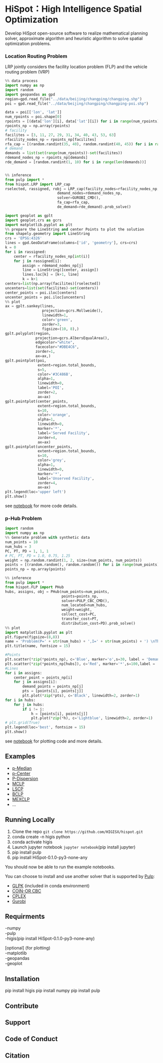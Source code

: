 # HiSpot：High Intelligence Spatial Optimization 
Develop HiSpot open-source software to realize mathematical planning solver, approximate algorithm and heuristic algorithm to solve spatial optimization problems.

### Location Routing Problem
LRP jointly considers the facility location problem (FLP) and the vehicle routing problem (VRP)

```python
%% data process
import numpy as np
import random
import geopandas as gpd
region=gpd.read_file("../data/beijing/changping/changping.shp")
poi = gpd.read_file("../data/beijing/changping/changping-poi.shp")

data = poi[['lon', 'lat']]
num_rpoints = poi.shape[0]
rpoints = [(data['lon'][i], data['lat'][i]) for i in range(num_rpoints)]
rpoints_np = np.array(rpoints)
# facility
facilites = [3, 11, 27, 29, 31, 34, 40, 43, 53, 63]
rfacility_nodes_np = rpoints_np[facilites]
rfa_cap = [(random.randint(35, 40), random.randint(40, 45)) for i in range(len(facilites))]
# demand
demands = list(set(range(num_rpoints))-set(facilites))
rdemand_nodes_np = rpoints_np[demands]
rde_demand = [random.randint(1, 10) for i in range(len(demands))]


%% inference
from pulp import *
from hispot.LRP import LRP_cap
rselected, rassigned, robj = LRP_cap(facility_nodes=rfacility_nodes_np,
                        demand_nodes=rdemand_nodes_np,
                        solver=GUROBI_CMD(),
                        fa_cap=rfa_cap,
                        de_demand=rde_demand).prob_solve()

import geoplot as gplt
import geoplot.crs as gcrs
import matplotlib.pyplot as plt
%% prepare the LineString and center Points to plot the solution
from shapely.geometry import LineString
crs = 'EPSG:4326'
lines = gpd.GeoDataFrame(columns=['id', 'geometry'], crs=crs)
k = 0
for i in rassigned:
    center = rfacility_nodes_np[int(i)]
    for j in rassigned[i]:
        assign = rdemand_nodes_np[j]
        line = LineString([center, assign])
        lines.loc[k] = [k+1, line]
        k = k+1
centers=list(np.array(facilites)[rselected])
uncenters=list(set(facilites)-set(centers))
center_points = poi.iloc[centers]
uncenter_points = poi.iloc[uncenters]
%% plot
ax = gplt.sankey(lines,
                 projection=gcrs.Mollweide(),
                 linewidth=1,
                 color='green',
                 zorder=3,
                 figsize=(10, 8),)
gplt.polyplot(region,
              projection=gcrs.AlbersEqualArea(),
              edgecolor="white",
              facecolor="#DBE4C6",
              zorder=1,
              ax=ax,)
gplt.pointplot(poi,
               extent=region.total_bounds,
               s=5,
               color='#3C486B',
               alpha=1,
               linewidth=0,
               label='POI',
               zorder=2,
               ax=ax)
gplt.pointplot(center_points,
               extent=region.total_bounds,
               s=10,
               color='orange',
               alpha=1,
               linewidth=0,
               marker='*',
               label='Served Facility',
               zorder=4,
               ax=ax)
gplt.pointplot(uncenter_points,
               extent=region.total_bounds,
               s=10,
               color='grey',
               alpha=1,
               linewidth=0,
               marker='*',
               label='Unserved Facility',
               zorder=4,
               ax=ax)
plt.legend(loc='upper left')
plt.show()
```
see [notebook](https://github.com/HIGISX/hispot/blob/main/Notebooks/LRP_cap.ipynb) for more code details.

### p-Hub Problem
```python
import random
import numpy as np
%% Generate problem with synthetic data
num_points = 10
num_hubs = 3
PC, PT, PD = 1, 1, 1
# PC, PT, PD = 1.0, 0.75, 1.25
weight = np.random.randint(1, 2, size=(num_points, num_points))
points = [(random.random(), random.random()) for i in range(num_points)]
points_np = np.array(points)

%% inference 
from pulp import *
from hispot.FLP import PHub
hubs, assigns, obj = PHub(num_points=num_points,
                          points=points_np,
                          solver=PULP_CBC_CMD(),
                          num_located=num_hubs,
                          weight=weight,
                          collect_cost=PC,
                          transfer_cost=PT,
                          distribution_cost=PD).prob_solve()
%% plot
import matplotlib.pyplot as plt
plt.figure(figsize=(8,8))
name = 'Problem(P=' + str(num_hubs) + ',I=' + str(num_points) + ') \nThe minimum total cost =' + str(round(obj,4))
plt.title(name, fontsize = 15)

#Points
plt.scatter(*zip(*points_np), c='Blue', marker='o',s=30, label = 'Demand Points', zorder=2)
plt.scatter(*zip(*points_np[hubs]), c='Red', marker='*',s=100,label = 'Medians',zorder=3)
#Lines
for i in assigns:
    center_point = points_np[i]
    for j in assigns[i]:
        demand_points = points_np[j]
        pts = [points[i], points[j]]
        plt.plot(*zip(*pts), c='Black', linewidth=2, zorder=1)
for i in hubs:
    for j in hubs:
        if i != j:
            h = [points[i], points[j]]
            plt.plot(*zip(*h), c='Lightblue', linewidth=2, zorder=1)
# plt.grid(True)   
plt.legend(loc='best', fontsize = 15) 
plt.show()
```
see [notebook](https://github.com/HIGISX/hispot/blob/main/Notebooks/pHub.ipynb) for plotting code and more details.


## Examples
- [p-Median](https://github.com/HIGISX/hispot/blob/main/Notebooks/pMedian.ipynb)
- [p-Center](https://github.com/HIGISX/hispot/blob/main/Notebooks/pCenter.ipynb)
- [P-Dispersion](https://github.com/HIGISX/hispot/blob/main/Notebooks/pDispersion.ipynb)
- [MCLP](https://github.com/HIGISX/hispot/blob/main/Notebooks/MCLP.ipynb)
- [LSCP](https://github.com/HIGISX/hispot/blob/main/Notebooks/LSCP.ipynb)
- [BCLP](https://github.com/HIGISX/hispot/blob/main/Notebooks/BCLP.ipynb)
- [MEXCLP](https://github.com/HIGISX/hispot/blob/main/Notebooks/MEXCLP.ipynb)
- ...


## Running Locally
1. Clone the repo `git clone https://github.com/HIGISX/hispot.git`
2. conda create -n higis python
3. conda activate higis
4. Launch jupyter notebook `jupyter notebook`(pip install jupyter)
5. pip install pulp
6. pip install HiSpot-0.1.0-py3-none-any

You should now be able to run the example notebooks.

You can choose to install and use another solver that is supported by [Pulp](https://github.com/coin-or/pulp):
- [GLPK](https://www.gnu.org/software/glpk/) (included in conda environment)
- [COIN-OR CBC](https://github.com/coin-or/Cbc)
- [CPLEX](https://www.ibm.com/analytics/cplex-optimizer)
- [Gurobi](https://www.gurobi.com/)

## Requirments
-numpy  
-pulp  
-higis(pip install HiSpot-0.1.0-py3-none-any)  

[optional] (for plotting)  
-matplotlib  
-geopandas  
-geoplot

## Installation
pip install higis
pip install numpy
pip install pulp

## Contribute

## Support 

## Code of Conduct

## Citation 


